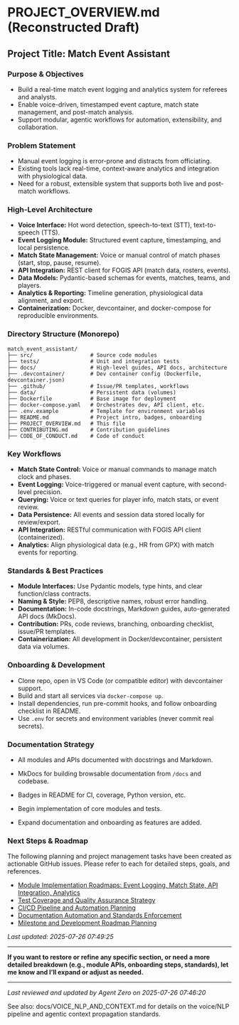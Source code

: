 # PROJECT_OVERVIEW.md (Reconstructed Draft)

## Project Title: Match Event Assistant

### Purpose & Objectives
- Build a real-time match event logging and analytics system for referees and analysts.
- Enable voice-driven, timestamped event capture, match state management, and post-match analysis.
- Support modular, agentic workflows for automation, extensibility, and collaboration.

### Problem Statement
- Manual event logging is error-prone and distracts from officiating.
- Existing tools lack real-time, context-aware analytics and integration with physiological data.
- Need for a robust, extensible system that supports both live and post-match workflows.

### High-Level Architecture
- **Voice Interface:** Hot word detection, speech-to-text (STT), text-to-speech (TTS).
- **Event Logging Module:** Structured event capture, timestamping, and local persistence.
- **Match State Management:** Voice or manual control of match phases (start, stop, pause, resume).
- **API Integration:** REST client for FOGIS API (match data, rosters, events).
- **Data Models:** Pydantic-based schemas for events, matches, teams, and players.
- **Analytics & Reporting:** Timeline generation, physiological data alignment, and export.
- **Containerization:** Docker, devcontainer, and docker-compose for reproducible environments.

### Directory Structure (Monorepo)
```
match_event_assistant/
├── src/                  # Source code modules
├── tests/                # Unit and integration tests
├── docs/                 # High-level guides, API docs, architecture
├── .devcontainer/        # Dev container config (Dockerfile, devcontainer.json)
├── .github/              # Issue/PR templates, workflows
├── data/                 # Persistent data (volumes)
├── Dockerfile            # Base image for deployment
├── docker-compose.yaml   # Orchestrates dev, API client, etc.
├── .env.example          # Template for environment variables
├── README.md             # Project intro, badges, onboarding
├── PROJECT_OVERVIEW.md   # This file
├── CONTRIBUTING.md       # Contribution guidelines
├── CODE_OF_CONDUCT.md    # Code of conduct
```

### Key Workflows
- **Match State Control:** Voice or manual commands to manage match clock and phases.
- **Event Logging:** Voice-triggered or manual event capture, with second-level precision.
- **Querying:** Voice or text queries for player info, match stats, or event review.
- **Data Persistence:** All events and session data stored locally for review/export.
- **API Integration:** RESTful communication with FOGIS API client (containerized).
- **Analytics:** Align physiological data (e.g., HR from GPX) with match events for reporting.

### Standards & Best Practices
- **Module Interfaces:** Use Pydantic models, type hints, and clear function/class contracts.
- **Naming & Style:** PEP8, descriptive names, robust error handling.
- **Documentation:** In-code docstrings, Markdown guides, auto-generated API docs (MkDocs).
- **Contribution:** PRs, code reviews, branching, onboarding checklist, issue/PR templates.
- **Containerization:** All development in Docker/devcontainer, persistent data via volumes.

### Onboarding & Development
- Clone repo, open in VS Code (or compatible editor) with devcontainer support.
- Build and start all services via `docker-compose up`.
- Install dependencies, run pre-commit hooks, and follow onboarding checklist in README.
- Use `.env` for secrets and environment variables (never commit real secrets).

### Documentation Strategy
- All modules and APIs documented with docstrings and Markdown.
- MkDocs for building browsable documentation from `/docs` and codebase.
- Badges in README for CI, coverage, Python version, etc.


- Begin implementation of core modules and tests.
- Expand documentation and onboarding as features are added.

### Next Steps & Roadmap

The following planning and project management tasks have been created as actionable GitHub issues. Please refer to each for detailed steps, goals, and references.

- [Module Implementation Roadmaps: Event Logging, Match State, API Integration, Analytics](https://github.com/PitchConnect/match_event_assistant/issues/3)
- [Test Coverage and Quality Assurance Strategy](https://github.com/PitchConnect/match_event_assistant/issues/4)
- [CI/CD Pipeline and Automation Planning](https://github.com/PitchConnect/match_event_assistant/issues/5)
- [Documentation Automation and Standards Enforcement](https://github.com/PitchConnect/match_event_assistant/issues/6)
- [Milestone and Development Roadmap Planning](https://github.com/PitchConnect/match_event_assistant/issues/7)

_Last updated: 2025-07-26 07:49:25_


---

**If you want to restore or refine any specific section, or need a more detailed breakdown (e.g., module APIs, onboarding steps, standards), let me know and I’ll expand or adjust as needed.**

---
_Last reviewed and updated by Agent Zero on 2025-07-26 07:46:20_


See also: docs/VOICE_NLP_AND_CONTEXT.md for details on the voice/NLP pipeline and agentic context propagation standards.
